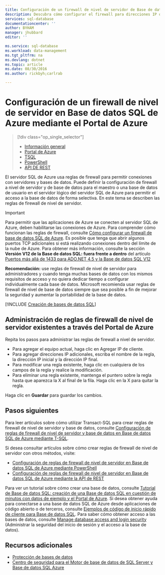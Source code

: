 ```yaml
---
title: Configuración de un firewall de nivel de servidor de Base de datos SQL | Microsoft Docs
description: Descubra cómo configurar el firewall para direcciones IP que accedan al servidor SQL de Azure.
services: sql-database
documentationcenter: ''
author: BYHAM
manager: jhubbard
editor: ''

ms.service: sql-database
ms.workload: data-management
ms.tgt_pltfrm: na
ms.devlang: dotnet
ms.topic: article
ms.date: 08/30/2016
ms.author: rickbyh;carlrab

---
```

# Configuración de un firewall de nivel de servidor en Base de datos SQL de Azure mediante el Portal de Azure
> [!div class="op_single_selector"]
> * [Información general](sql-database-firewall-configure.md)
> * [Portal de Azure](sql-database-configure-firewall-settings.md)
> * [TSQL](sql-database-configure-firewall-settings-tsql.md)
> * [PowerShell](sql-database-configure-firewall-settings-powershell.md)
> * [API DE REST](sql-database-configure-firewall-settings-rest.md)
> 
> 

El servidor SQL de Azure usa reglas de firewall para permitir conexiones con servidores y bases de datos. Puede definir la configuración de firewall a nivel de servidor y de base de datos para el maestro o una base de datos de usuario en el servidor lógico del servidor SQL de Azure para permitir el acceso a la base de datos de forma selectiva. En este tema se describen las reglas de firewall de nivel de servidor.

> [!IMPORTANT]
> Para permitir que las aplicaciones de Azure se conecten al servidor SQL de Azure, deben habilitarse las conexiones de Azure. Para comprender cómo funcionan las reglas de firewall, consulte [Cómo configurar un firewall de base de datos SQL de Azure](sql-database-firewall-configure.md). Es posible que tenga que abrir algunos puertos TCP adicionales si está realizando conexiones dentro del límite de la nube de Azure. Para obtener más información, consulte la sección **Versión V12 de la Base de datos SQL: fuera frente a dentro** del artículo [Puertos más allá de 1433 para ADO.NET 4.5 y la Base de datos SQL V12](sql-database-develop-direct-route-ports-adonet-v12.md)
> 
> 

**Recomendación:** use reglas de firewall de nivel de servidor para administradores y cuando tenga muchas bases de datos con los mismos requisitos de acceso y no quiera dedicar tiempo a configurar individualmente cada base de datos. Microsoft recomienda usar reglas de firewall de nivel de base de datos siempre que sea posible a fin de mejorar la seguridad y aumentar la portabilidad de la base de datos.

[!INCLUDE [Creación de bases de datos SQL](../../includes/sql-database-create-new-server-firewall-portal.md)]

## Administración de reglas de firewall de nivel de servidor existentes a través del Portal de Azure
Repita los pasos para administrar las reglas de firewall a nivel de servidor.

* Para agregar el equipo actual, haga clic en Agregar IP de cliente.
* Para agregar direcciones IP adicionales, escriba el nombre de la regla, la dirección IP inicial y la dirección IP final.
* Para modificar una regla existente, haga clic en cualquiera de los campos de la regla y realice la modificación.
* Para eliminar una regla existente, mantenga el puntero sobre la regla hasta que aparezca la X al final de la fila. Haga clic en la X para quitar la regla.

Haga clic en **Guardar** para guardar los cambios.

## Pasos siguientes
Para leer artículos sobre cómo utilizar Transact-SQL para crear reglas de firewall de nivel de servidor y base de datos, consulte [Configuración de reglas de firewall de nivel de servidor y base de datos en Base de datos SQL de Azure mediante T-SQL](sql-database-configure-firewall-settings-tsql.md).

Si desea consultar artículos sobre cómo crear reglas de firewall de nivel de servidor con otros métodos, visite:

* [Configuración de reglas de firewall de nivel de servidor en Base de datos SQL de Azure mediante PowerShell](sql-database-configure-firewall-settings-powershell.md)
* [Configuración de reglas de firewall de nivel de servidor en Base de datos SQL de Azure mediante la API de REST](sql-database-configure-firewall-settings-rest.md)

Para ver un tutorial sobre cómo crear una base de datos, consulte [Tutorial de Base de datos SQL: creación de una Base de datos SQL en cuestión de minutos con datos de ejemplo y el Portal de Azure](sql-database-get-started.md). Si desea obtener ayuda para conectarse a una base de datos SQL de Azure desde aplicaciones de código abierto o de terceros, consulte [Ejemplos de código de inicio rápido de cliente para Base de datos SQL](https://msdn.microsoft.com/library/azure/ee336282.aspx). Para saber cómo obtener acceso a las bases de datos, consulte [Manage database access and login security](https://msdn.microsoft.com/library/azure/ee336235.aspx) (Administrar la seguridad del inicio de sesión y el acceso a la base de datos).

## Recursos adicionales
* [Protección de bases de datos](sql-database-security.md)
* [Centro de seguridad para el Motor de base de datos de SQL Server y Base de datos SQL Azure](https://msdn.microsoft.com/library/bb510589)

<!--Image references-->
[1]: ./media/sql-database-configure-firewall-settings/AzurePortalBrowseForFirewall.png
[2]: ./media/sql-database-configure-firewall-settings/AzurePortalFirewallSettings.png
<!--anchors-->



<!---HONumber=AcomDC_0831_2016-->